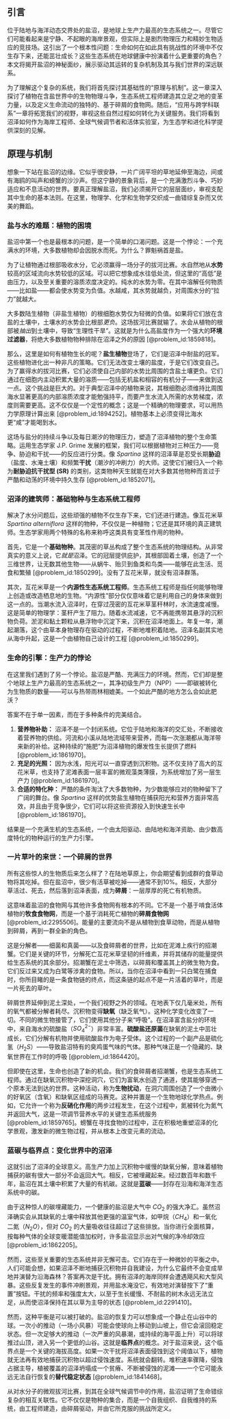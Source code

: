 ## 引言
位于陆地与海洋动态交界处的盐沼，是地球上生产力最高的生态系统之一。尽管它们可能看起来是宁静、不起眼的海岸景观，但实际上是剧烈物理压力和精妙生物适应的竞技场。这引出了一个根本性问题：生命如何在如此具有挑战性的环境中不仅生存下来，还能茁壮成长？这些生态系统在地球健康中扮演着什么更重要的角色？本文将揭开盐沼的神秘面纱，展示驱动其运转的复杂机制及其与我们世界的深远联系。

为了理解这个复杂的系统，我们将首先探讨其基础性的“原理与机制”。这一章深入探讨了植物在含盐世界中的生物物理斗争，生态系统工程师建造其立足之地的变革力量，以及定义生命流动的独特的、基于碎屑的食物网。随后，“应用与跨学科联系”一章将拓宽我们的视野，审视这些自然过程如何转化为关键服务。我们将看到沼泽如何作为海岸工程师、全球气候调节者和活体实验室，为生态学和进化科学提供深刻的见解。

## 原理与机制

想象一下站在盐沼的边缘。它似乎很安静，一片广阔平坦的草地延伸至海边，间或有海鸥的叫声和螃蟹的沙沙声。但这宁静的景象背后，是一个充满激烈斗争、巧妙适应和不息活动的世界。要真正理解盐沼，我们必须揭开它的层层面纱，审视支配其中生命的基本法则。在这里，物理学、化学和生物学交织成一曲错综复杂而又优美的舞蹈。

### 盐与水的难题：植物的困境

盐沼中第一个也是最根本的问题，是一个简单的口渴问题。这是一个悖论：一个充满水的环境，大多数植物却会因脱水而死。为什么？罪魁祸首是盐。

为了让植物通过根部吸收水分，它必须赢得一场分子的拔河比赛。水自然地从**水势**较高的区域流向水势较低的区域。可以把它想象成水往低处流，但这里的“高低”是由压力，以及至关重要的溶质浓度决定的。纯水的水势为零。在其中溶解任何物质——比如盐——都会使水势变为负值。水越咸，其水势就越负，对周围水分的“拉力”就越大。

大多数陆生植物（非盐生植物）的根细胞水势仅为轻微的负值。如果将它们放在含盐的土壤中，土壤水的水势会比根部*更负*。这场拔河比赛就输了。水会从植物的根部被*抽出*到土壤中，导致“生理性干旱”。这就是为什么高盐度作为一个强大的**环境过滤器**，将绝大多数植物物种排除在沼泽之外的原因 [@problem_id:1859818]。

那么，这里是如何有植物生长的呢？**盐生植物**登场了，它们是沼泽中耐盐的冠军。这些植物进化出一种非凡的策略。它们无法改变土壤的盐度，于是它们改变自己。为了赢得水的拔河比赛，它们必须使自己内部的水势比周围的含盐土壤更负。它们通过在细胞内主动积累大量的溶质——包括无机盐和相容的有机分子——来做到这一点。这个挑战是巨大的。对于典型沼泽中的植物来说，其根细胞必须维持比周围海水显著更高的内部溶质浓度才能勉强持平，而要产生水流入所需的水势梯度，浓度则需要更高。这不仅仅是一个定性的概念；这是一个精确的物理要求，可以用热力学原理计算出来 [@problem_id:1894252]。植物基本上必须变得比海水更“咸”才能喝到水。

这场与盐分的持续斗争以及每日潮汐的物理压力，塑造了沼泽植物的整个生命策略。运用生态学家 J.P. Grime 发展的框架，我们可以根据植物对三种压力——竞争、胁迫和干扰——的反应进行分类。像 *Spartina* 这样的沼泽草是忍受长期**胁迫**（盐度、水淹土壤）和频繁**干扰**（潮汐的冲刷力）的大师。这使它们被归入一个称为**耐胁迫抗干扰型 (SR)** 的类别，这类物种天生就能在对大多数其他物种而言过于严酷和动荡的环境中持久生存 [@problem_id:1852071]。

### 沼泽的建筑师：基础物种与生态系统工程师

解决了水分问题后，这些顽强的植物不仅生存下来，它们还进行建造。像互花米草 *Spartina alterniflora* 这样的物种，不仅仅是一种植物；它还是其环境的真正建筑师。生态学家用两个特殊的名称来称呼这类具有变革性作用的物种。

首先，它是一个**基础物种**。其茂密的草丛构成了整个生态系统的物理结构。从非常真实的意义上说，它*就是*沼泽。它的冠层提供庇护，其根部固着土壤，创造了一个三维世界，让无数其他生物——从蜗牛、贻贝到鱼类和鸟类——能够在此生活、觅食和繁殖 [@problem_id:1850299]。没有了互花米草，就没有沼泽群落。

其次，互花米草是一个**内源性生态系统工程师**。生态系统工程师是指任何能够物理上创造或改造栖息地的生物。“内源性”部分仅仅意味着它是利用自己的身体来做到这一点的。当潮水流入沼泽时，在穿过茂密的互花米草茎秆林时，水流速度减慢。这是简单的物理学：茎秆产生了阻力。随着水流减速，它不再能携带其悬浮的沉积物负荷。淤泥和黏土颗粒从悬浮物中沉淀下来，沉积在沼泽地面上。年复一年，潮起潮落，这个由草本身物理存在驱动的过程，不断地堆积着陆地。沼泽名副其实地从海中升起，这是一个由植物自己设计的工程 [@problem_id:1850299]。

### 生命的引擎：生产力的悖论

在这里我们遇到了另一个悖论。盐沼是严酷、充满压力的环境。然而，它们却是整个地球上生产力最高的生态系统之一，其净初级生产力（NPP）——即碳被转化为生物质的数量——可以与热带雨林相媲美。一个如此严酷的地方怎么会如此肥沃？

答案不在于单一因素，而在于多种条件的完美结合。
1.  **营养物补助：** 沼泽不是一个封闭系统。它位于陆地和海洋的交汇处，不断接收着营养物的供给。河流和小溪从陆地流域带来营养，而每一次涨潮都从海洋带来新的补给。这种持续的“施肥”为沼泽植物的爆发性生长提供了燃料 [@problem_id:1861970]。
2.  **充足的光照：** 因为水浅，阳光可以一直穿透到沉积物。这不仅支持了高大的互花米草，也支持了泥滩表面一层丰富的微观藻类薄膜，为系统增加了另一层生产力 [@problem_id:1861970]。
3.  **合适的特化种：** 严酷的条件淘汰了大多数物种，为少数能够应对的物种留下了广阔的舞台。像 *Spartina* 这样的优势盐生植物在捕获阳光和营养方面非常高效，并且由于竞争很少，它们可以将这些资源投入到快速生长中 [@problem_id:1861970]。

结果是一个充满生机的生态系统，一个由太阳驱动、由陆地和海洋资助、由少数高度特化的物种运行的生产力引擎。

### 一片草叶的来世：一个碎屑的世界

所有这些惊人的生物质后来怎么样了？在陆地草原上，你会期望看到成群的食草动物将其吃掉。但在盐沼中，很少有活草被吃掉——通常不到10%。相反，大部分草活过、死去，然后落到沼泽表面，成为**碎屑**：一层厚厚的死亡有机物质。

这意味着盐沼的食物网与其他许多食物网有根本的不同。它不是一个基于啃食活体植物的**牧食食物网**，而是一个基于消耗死亡植物的**碎屑食物网** [@problem_id:2295506]。能量的主要流向不是从植物到食草动物，而是从植物到碎屑，再到一群全新的角色。

这是分解者——细菌和真菌——以及食碎屑者的世界，比如在泥滩上疾行的招潮蟹。它们是关键的环节，分解死亡互花米草坚韧的纤维素，并将其储存的能量提供给生态系统的其余部分。招潮蟹在泥土中筛选，以碎屑和覆盖其上的微生物为食。它们反过来又成为白鹭等涉禽的食物。所以，当你在沼泽中看到一只白鹭在捕食时，你所目睹的是一条食物链的终点，而这条链的起点不是一片活着的草叶，而是一片死去的草叶。

碎屑世界延伸到泥土深处，一个我们视野之外的领域。在地表下仅几毫米处，所有的氧气都被分解者耗尽。沉积物变得**缺氧**（缺乏氧气）。这种化学变化改变了一切。不同的微生物接管了，它们使用其他分子来“呼吸”。在沼泽富含盐分的环境中，来自海水的硫酸盐（$SO_4^{2-}$）非常丰富。**硫酸盐还原菌**在缺氧的泥土中茁壮成长，它们分解有机物并使用硫酸盐作为电子受体。这个过程的一个副产品是硫化氢（$H_2S$）——导致盐沼特有的臭鸡蛋气味的气体。那种气味正是一个隐藏的、缺氧世界在工作时的呼吸 [@problem_id:1864420]。

但即使在这里，生命也创造了新的机会。我们的食碎屑者招潮蟹，也是生态系统工程师。通过在缺氧沉积物中深挖洞穴，它们为富氧水创造了通道，使其能够穿透一个原本无法到达的世界。这种活动，称为**生物扰动**，在洞穴周围创造了一个由微小的好氧区（含氧）和缺氧区组成的马赛克。这种并置是一个生物地球化学热点。例如，它允许一个称为**反硝化作用**的两步过程发生，在这个过程中，氮被转化为氮气并返回大气，这是一项调节营养水平的关键生态系统服务 [@problem_id:1859765]。螃蟹在寻找食物的过程中，正在积极地重塑沼泽的化学景观，激发新的微生物过程，并从根本上改变元素的流动。

### 蓝碳与临界点：变化世界中的沼泽

这就引出了沼泽的全球意义。高生产力加上沉积物中缓慢的缺氧分解，意味着植物捕获的碳有很大一部分不会返回大气。相反，它被埋藏起来。经过数百年和数千年，盐沼在其土壤中积累了大量的有机碳。这就是**蓝碳**——封存在沿海和海洋生态系统中的碳。

由于这种惊人的碳埋藏能力，一个健康的盐沼是大气中 $CO_2$ 的强大净汇。虽然沼泽确实会从其缺氧的土壤中释放其他更强的温室气体，如甲烷（$CH_4$）和一氧化二氮（$N_2O$），但对 $CO_2$ 的大量吸收往往超过了这些排放。当你进行全面核算，按每种气体的全球变暖潜能值加权时，许多盐沼显示出对气候的净冷却效应 [@problem_id:1862205]。

然而，这些至关重要的生态系统并非无懈可击。它们存在于一种微妙的平衡之中。人们可能会想，如果沼泽不断地捕获沉积物并自我建设，为什么它最终不会变成旱地并演替为沿海森林？答案再次是干扰。拥有沼泽的海岸同样会遭遇飓风和大型风暴。这些反复发生的事件冲刷景观，并用盐水淹没它，有效地对演替按下了“重置”按钮。干扰的频率和强度太大，以至于生长缓慢、不耐盐的树木永远无法立足，从而使沼泽保持在其以草为主导的状态 [@problem_id:2291410]。

然而，这种平衡是可以被打破的。盐沼的恢复力可以想象成一个静止在山谷中的球。一次小的推动（一场小风暴）可能会使球向上移动到山坡上，但它会滚回稳定状态。但一次足够大的推动（一次严重的风暴潮，或持续的海平面上升）可以将球推过山顶，进入另一个更低的山谷。这就是**临界点**的概念。对于盐沼来说，这个临界点是一个关键的海拔高度。如果一次干扰将沼泽表面侵蚀到这个阈值以下，植物就无法再有效地捕获沉积物以超过侵蚀速度。系统就会翻转。堆积速率骤降，侵蚀占据主导，植被覆盖的沼泽坍塌成一个贫瘠、不断被侵蚀的泥滩——一个它可能永远无法自行恢复的**替代稳定状态** [@problem_id:1841468]。

从对水分子的微观拔河比赛，到其在全球气候调节中的作用，盐沼证明了生命错综复杂的相互关联性。它不仅仅是物种的集合，而是一个自我组织、自我维持的系统，由工程师建造，由碎屑驱动，并由它所克服的挑战所定义。

